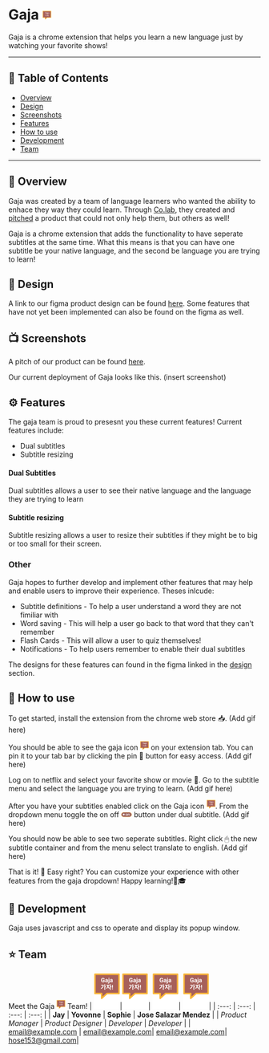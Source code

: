 # Gaja ![logo](/icons/icon16.png)

Gaja is a chrome extension that helps you learn a new language just by watching your favorite shows!

***
## 📖 Table of Contents
- [Overview](#-Overview)
- [Design](#-Design)
- [Screenshots](#-Screenshots)
- [Features](#-Features)
- [How to use](#-How-to-use)
- [Development](#-Development)
- [Team](#-Team)
***
## 📝 Overview
Gaja was created by a team of language learners who wanted the ability to enhace they way they could learn. Through [Co.lab](https://www.joincolab.io), they created and [pitched](https://pitch.com/v/gaja-fx3hh6) a product that could not only help them, but others as well!

Gaja is a chrome extension that adds the functionality to have seperate subtitles at the same time. What this means is that you can have one subtitle be your native language, and the second be language you are trying to learn!

## 🎨 Design
A link to our figma product design can be found [here](https://www.figma.com/file/Aieb6PwV3zMtLbCo84cK3E/Gaja---Language-learning?node-id=851%3A2010).
Some features that have not yet been implemented can also be found on the figma as well.

## 📺 Screenshots
A pitch of our product can be found [here](https://pitch.com/v/gaja-fx3hh6).

Our current deployment of Gaja looks like this.
(insert screenshot)

## ⚙️ Features
The gaja team is proud to presesnt you these current features!
Current features include: 
- Dual subtitles
- Subtitle resizing

#### Dual Subtitles
Dual subtitles allows a user to see their native language and the language they are trying to learn

#### Subtitle resizing
Subtitle resizing allows a user to resize their subtitles if they might be to big or too small for their screen.

### Other
Gaja hopes to further develop and implement other features that may help and enable users to improve their experience.
Theses inlcude:
- Subtitle definitions 
        - To help a user understand a word they are not fimiliar with
- Word saving
        - This will help a user go back to that word that they can't remember
- Flash Cards
        - This will allow a user to quiz themselves!
- Notifications
        - To help users remember to enable their dual subtitles

The designs for these features can found in the 
figma linked in the [design](#🎨-Design) section.

<!-- ### Features in development -->


## 📙 How to use
To get started, install the extension from the chrome web store 📥.
(Add gif here)
 
You should be able to see the gaja icon ![logo](/icons/icon16.png) on your extension tab. You can pin it to your tab bar by clicking the pin 📌 button for easy access. 
(Add gif here)

Log on to netflix and select your favorite show or movie 🎥. Go to the subtitle menu and select the language you are trying to learn.
(Add gif here)

After you have your subtitles enabled click on the Gaja icon ![logo](/icons/icon16.png). From the dropdown menu toggle the on off ![logo](/icons/onButton2.png) button under dual subtitle. 
(Add gif here)

You should now be able to see two seperate subtitles. Right click 🖱 the new subtitle container and from the menu select translate to english.
(Add gif here)

That is it! 🎉 Easy right? You can customize your experience with other features from the gaja dropdown!
Happy learning!🍿🎓
## 🔨 Development

Gaja uses javascript and css to operate and display its popup window.


## ⭐️ Team

Meet the Gaja ![image](/icons/icon16.png) Team!
| ![image](/icons/icon48.png)|![image](/icons/icon48.png)| ![image](/icons/icon48.png)| ![image](/icons/icon48.png)|
| :---: | :---: | :---: | :---: |
| **Jay** | **Yovonne** | **Sophie** | **Jose Salazar Mendez** |
| *Product Manager* | *Product Designer* | *Developer* | *Developer* |
| <email@example.com> | <email@example.com>| <email@example.com>| <hose153@gmail.com>|
